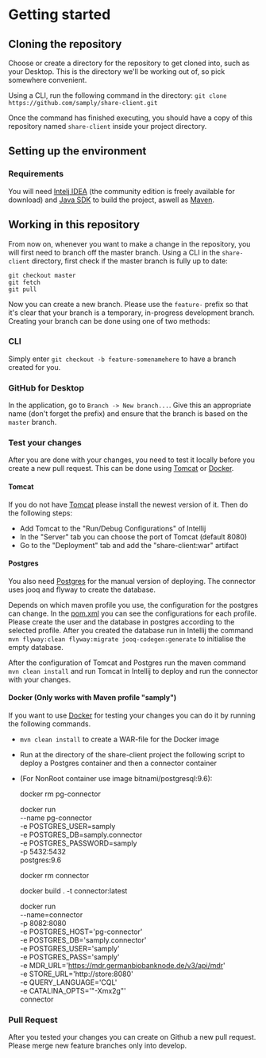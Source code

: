 # Getting started

## Cloning the repository

Choose or create a directory for the repository to get cloned into, such as your Desktop. This is the directory we'll be working out of, so pick somewhere convenient.

Using a CLI, run the following command in the directory: `git clone  https://github.com/samply/share-client.git`

Once the command has finished executing, you should have a copy of this repository named `share-client` inside your project directory.

## Setting up the environment

### Requirements

You will need [Intelj IDEA](https://www.jetbrains.com/idea/) (the community edition is freely available for download) and [Java SDK](https://www.oracle.com/java/technologies/javase-downloads.html) to build the project, aswell as [Maven](https://maven.apache.org/).

## Working in this repository

From now on, whenever you want to make a change in the repository, you will first need to branch off the master branch. Using a CLI in the `share-client` directory, first check if the master branch is fully up to date:

```
git checkout master
git fetch
git pull
```

Now you can create a new branch. Please use the `feature-` prefix so that it's clear that your branch is a temporary, in-progress development branch. Creating your branch can be done using one of two methods:

### CLI

Simply enter `git checkout -b feature-somenamehere` to have a branch created for you.

### GitHub for Desktop

In the application, go to ``Branch -> New branch...``. Give this an appropriate name (don't forget the prefix) and ensure that the branch is based on the `master` branch.


### Test your changes
After you are done with your changes, you need to test it locally before you create a new pull request.
This can be done using [Tomcat](#tomcat) or [Docker](#docker).

#### Tomcat
If you do not have [Tomcat](http://tomcat.apache.org/) please install the newest version of it.
Then do the following steps:
* Add Tomcat to the "Run/Debug Configurations" of Intellij
* In the "Server" tab you can choose the port of Tomcat (default 8080)
* Go to the "Deployment" tab and add the "share-client:war" artifact

#### Postgres
You also need [Postgres](https://www.postgresql.org/download/) for the manual version of deploying.
The connector uses jooq and flyway to create the database.

Depends on which maven profile you use, the configuration for the postgres can change.
In the [pom.xml](https://github.com/samply/share-client/blob/master/pom.xml) you can see the configurations for each profile.
Please create the user and the database in postgres according to the selected profile.
After you created the database run in Intellij the command `mvn flyway:clean flyway:migrate jooq-codegen:generate` to initialise the empty database.

After the configuration of Tomcat and Postgres run the maven command `mvn clean install` and run Tomcat in Intellij to deploy and run the connector with your changes.

#### Docker (Only works with Maven profile "samply")
If you want to use [Docker](https://www.docker.com/) for testing your changes you can do it by running the following commands.
* `mvn clean install` to create a WAR-file for the Docker image
* Run at the directory of the share-client project the following script to deploy a Postgres container and then a connector container
* (For NonRoot container use image bitnami/postgresql:9.6):
    

        
    docker rm pg-connector
    
    docker run \
        --name pg-connector \
        -e POSTGRES_USER=samply \
        -e POSTGRES_DB=samply.connector \
        -e POSTGRES_PASSWORD=samply \
        -p 5432:5432 \
    postgres:9.6
    
    docker rm connector
    
    docker build . -t connector:latest
    
    docker run \
        --name=connector \
        -p 8082:8080 \
        -e POSTGRES_HOST='pg-connector' \
        -e POSTGRES_DB='samply.connector' \
        -e POSTGRES_USER='samply' \
        -e POSTGRES_PASS='samply' \
        -e MDR_URL='https://mdr.germanbiobanknode.de/v3/api/mdr' \
        -e STORE_URL='http://store:8080' \
        -e QUERY_LANGUAGE='CQL' \
        -e CATALINA_OPTS='"-Xmx2g"' \
    connector

### Pull Request
After you tested your changes you can create on Github a new pull request. Please merge new feature branches only into develop. 
